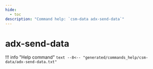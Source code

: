 ```yaml
---
hide:
  - toc
description: "Command help: `csm-data adx-send-data`"
---
```

# adx-send-data

!!! info "Help command"
    ```text
    --8<-- "generated/commands_help/csm-data/adx-send-data.txt"
    ```
